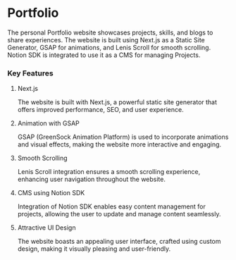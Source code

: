 # Portfolio

The personal Portfolio website showcases projects, skills, and blogs to share experiences. The website is built using Next.js as a Static Site Generator, GSAP for animations, and Lenis Scroll for smooth scrolling. Notion SDK is integrated to use it as a CMS for managing Projects.

### Key Features

1. Next.js

   The website is built with Next.js, a powerful static site generator that offers improved performance, SEO, and user experience.

2. Animation with GSAP

   GSAP (GreenSock Animation Platform) is used to incorporate animations and visual effects, making the website more interactive and engaging.

3. Smooth Scrolling

   Lenis Scroll integration ensures a smooth scrolling experience, enhancing user navigation throughout the website.

4. CMS using Notion SDK

   Integration of Notion SDK enables easy content management for projects, allowing the user to update and manage content seamlessly.

5. Attractive UI Design

   The website boasts an appealing user interface, crafted using custom design, making it visually pleasing and user-friendly.
